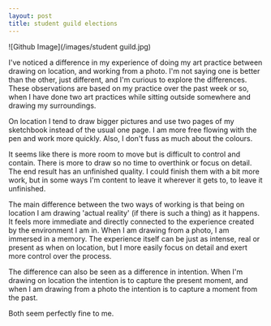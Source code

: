 ```yaml
---
layout: post
title: student guild elections
---
```

![Github Image](/images/student guild.jpg)

I've noticed a difference in my experience of doing my art practice between drawing on location, and working from a photo.  I'm not saying one is better than the other, just different, and I'm curious to explore the differences.  These observations are based on my practice over the past week or so, when I have done two art practices while sitting outside somewhere and drawing my surroundings. 

On location I tend to draw bigger pictures and use two pages of my sketchbook instead of the usual one page. I am more free flowing with the pen and work more quickly.  Also, I don't fuss as much about the colours.

It seems like there is more room to move but is difficult to control and contain.  There is more to draw so no time to overthink or focus on detail. The end result has an unfinished quality.  I could finish them with a bit more work, but in some ways I'm content to leave it wherever it gets to, to leave it unfinished.  
 
The main difference between the two ways of working is that being on location I am drawing 'actual reality' (if there is such a thing) as it happens.  It feels more immediate and directly connected to the experience created by the environment I am in.   When I am drawing from a photo, I am immersed in a memory. The experience itself can be just as intense, real or present as when on location, but I more easily focus on detail and exert more control over the process.

The difference can also be seen as a difference in intention.  When I'm drawing on location the intention is to capture the present moment, and when I am drawing from a photo the intention is to capture a moment from the past. 

Both seem perfectly fine to me. 
